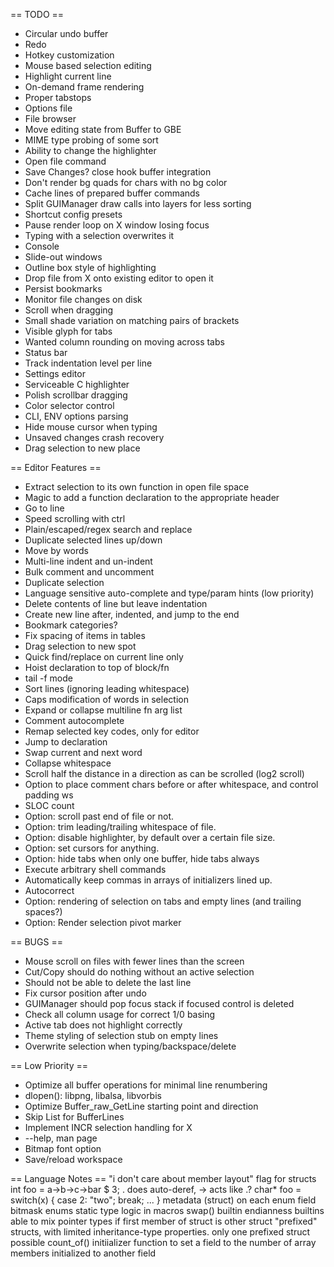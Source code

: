 

== TODO ==
* Circular undo buffer
* Redo
* Hotkey customization
* Mouse based selection editing
* Highlight current line
* On-demand frame rendering
* Proper tabstops
* Options file
* File browser
* Move editing state from Buffer to GBE
* MIME type probing of some sort
* Ability to change the highlighter
* Open file command
* Save Changes? close hook buffer integration
* Don't render bg quads for chars with no bg color
* Cache lines of prepared buffer commands
* Split GUIManager draw calls into layers for less sorting
* Shortcut config presets
* Pause render loop on X window losing focus
* Typing with a selection overwrites it
* Console
* Slide-out windows
* Outline box style of highlighting
* Drop file from X onto existing editor to open it
* Persist bookmarks
* Monitor file changes on disk
* Scroll when dragging
* Small shade variation on matching pairs of brackets
* Visible glyph for tabs
* Wanted column rounding on moving across tabs
* Status bar
* Track indentation level per line
* Settings editor
* Serviceable C highlighter
* Polish scrollbar dragging
* Color selector control
* CLI, ENV options parsing
* Hide mouse cursor when typing
* Unsaved changes crash recovery
* Drag selection to new place



== Editor Features ==
* Extract selection to its own function in open file space
* Magic to add a function declaration to the appropriate header
* Go to line
* Speed scrolling with ctrl
* Plain/escaped/regex search and replace
* Duplicate selected lines up/down
* Move by words
* Multi-line indent and un-indent
* Bulk comment and uncomment 
* Duplicate selection
* Language sensitive auto-complete and type/param hints (low priority)
* Delete contents of line but leave indentation
* Create new line after, indented, and jump to the end 
* Bookmark categories?
* Fix spacing of items in tables
* Drag selection to new spot
* Quick find/replace on current line only
* Hoist declaration to top of block/fn
* tail -f mode
* Sort lines (ignoring leading whitespace)
* Caps modification of words in selection
* Expand or collapse multiline fn arg list
* Comment autocomplete
* Remap selected key codes, only for editor 
* Jump to declaration
* Swap current and next word
* Collapse whitespace
* Scroll half the distance in a direction as can be scrolled (log2 scroll)
* Option to place comment chars before or after whitespace, and control padding ws
* SLOC count
* Option: scroll past end of file or not.
* Option: trim leading/trailing whitespace of file.
* Option: disable highlighter, by default over a certain file size.
* Option: set cursors for anything.
* Option: hide tabs when only one buffer, hide tabs always
* Execute arbitrary shell commands 
* Automatically keep commas in arrays of initializers lined up.
* Autocorrect
* Option: rendering of selection on tabs and empty lines (and trailing spaces?)
* Option: Render selection pivot marker


== BUGS ==
* Mouse scroll on files with fewer lines than the screen
* Cut/Copy should do nothing without an active selection
* Should not be able to delete the last line
* Fix cursor position after undo
* GUIManager should pop focus stack if focused control is deleted
* Check all column usage for correct 1/0 basing
* Active tab does not highlight correctly
* Theme styling of selection stub on empty lines
* Overwrite selection when typing/backspace/delete


== Low Priority ==
* Optimize all buffer operations for minimal line renumbering
* dlopen(): libpng, libalsa, libvorbis
* Optimize Buffer_raw_GetLine starting point and direction
* Skip List for BufferLines
* Implement INCR selection handling for X
* --help, man page
* Bitmap font option
* Save/reload workspace

== Language Notes ==
"i don't care about member layout" flag for structs
int foo = a->b->c->bar $ 3;  . does auto-deref, -> acts like .?
char* foo = switch(x) { case 2: "two"; break; ... }
metadata (struct) on each enum field
bitmask enums
static type logic in macros
swap() builtin
endianness builtins
able to mix pointer types if first member of struct is other struct
"prefixed" structs, with limited inheritance-type properties. only one prefixed struct possible
count_of() initiializer function to set a field to the number of array members initialized to another field
